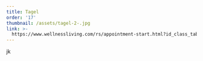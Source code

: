 ```yaml
---
title: Tagel
order: '17'
thumbnail: /assets/tagel-2-.jpg
link: >-
  https://www.wellnessliving.com/rs/appointment-start.html?id_class_tab=3&id_mode=1&k_business=248418&k_class_tab=26741&k_service=141441
---
```

jk
